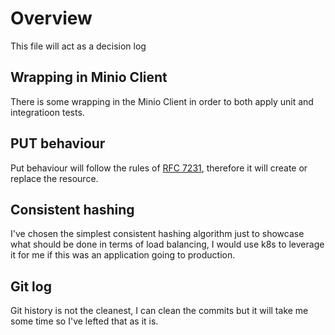 # Overview

This file will act as a decision log

## Wrapping in Minio Client

There is some wrapping in the Minio Client in order to both apply unit and integratioon tests.

## PUT behaviour

Put behaviour will follow the rules of [RFC 7231](https://datatracker.ietf.org/doc/html/rfc7231#section-4.3.4), therefore it will create or replace the resource.

## Consistent hashing

I've chosen the simplest consistent hashing algorithm just to showcase what should be done in terms of load balancing, I would use k8s to leverage it for me if this was an application going to production.

## Git log

Git history is not the cleanest, I can clean the commits but it will take me some time so I've lefted that as it is.